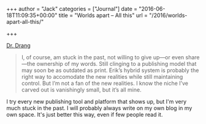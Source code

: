 +++
author = "Jack"
categories = ["Journal"]
date = "2016-06-18T11:09:35+00:00"
title = "Worlds apart – All this"
url = "/2016/worlds-apart-all-this/"

+++

[Dr. Drang][1]

> I, of course, am stuck in the past, not willing to give up—or even share—the ownership of my words. Still clinging to a publishing model that may soon be as outdated as print. Erik’s hybrid system is probably the right way to accomodate the new realities while still maintaining control. But I’m not a fan of the new realities. I know the niche I’ve carved out is vanishingly small, but it’s all mine.

I try every new publishing tool and platform that shows up, but I'm very much stuck in the past. I will probably always write on my own blog in my own space. It's just better this way, even if few people read it.

 [1]: http://leancrew.com/all-this/2016/06/worlds-apart/